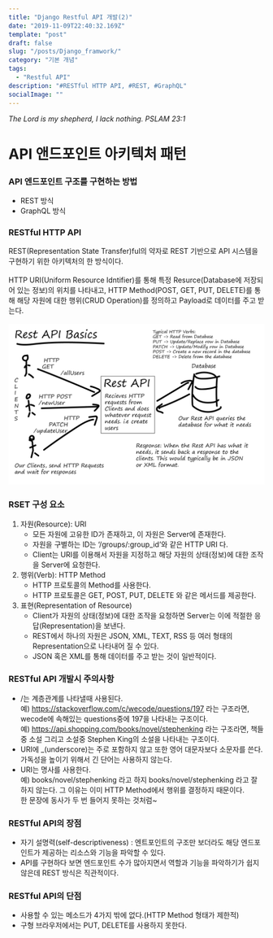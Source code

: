```yaml
---
title: "Django Restful API 개발(2)"
date: "2019-11-09T22:40:32.169Z"
template: "post"
draft: false
slug: "/posts/Django_framwork/"
category: "기본 개념"
tags:
  - "Restful API"  
description: "#RESTful HTTP API, #REST, #GraphQL"
socialImage: ""
---
```

*The Lord is my shepherd, I lack nothing. PSLAM 23:1*
# API 앤드포인트 아키텍처 패턴

### API 엔드포인트 구조를 구현하는 방법
+ REST 방식
+ GraphQL 방식

### RESTful HTTP API
REST(Representation State Transfer)ful의 약자로 REST 기반으로 API 시스템을 구현하기 위한 아키텍처의 한 방식이다.  
<br>HTTP URI(Uniform Resource Idntifier)를 통해 특정 Resurce(Database에 저장되어 있는 정보)의 위치를 나타내고, HTTP Method(POST, GET, PUT, DELETE)를 통해 해당 자원에 대한 행위(CRUD Operation)를 정의하고 Payload로 데이터를 주고 받는다.  
<br>
![Nulla faucibus vestibulum eros in tempus. Vestibulum tempor imperdiet velit nec dapibus](/media/Django/restful_api.png)

### RSET 구성 요소
   1. 자원(Resource): URI  
       + 모든 자원에 고유한 ID가 존재하고, 이 자원은 Server에 존재한다.  
       + 자원을 구별하는 ID는 ‘/groups/:group_id’와 같은 HTTP URI 다.  
       + Client는 URI를 이용해서 자원을 지정하고 해당 자원의 상태(정보)에 대한 조작을 Server에 요청한다.  
   2. 행위(Verb): HTTP Method  
       + HTTP 프로토콜의 Method를 사용한다.  
       + HTTP 프로토콜은 GET, POST, PUT, DELETE 와 같은 메서드를 제공한다.
   3. 표현(Representation of Resource)
       + Client가 자원의 상태(정보)에 대한 조작을 요청하면 Server는 이에 적절한 응답(Representation)을 보낸다.
       + REST에서 하나의 자원은 JSON, XML, TEXT, RSS 등 여러 형태의 Representation으로 나타내어 질 수 있다.
       + JSON 혹은 XML를 통해 데이터를 주고 받는 것이 일반적이다.

### RESTful API 개발시 주의사항
+ /는 계층관계를 나타낼때 사용된다.  
예) https://stackoverflow.com/c/wecode/questions/197 라는 구조라면, wecode에 속해있는 questions중에 197을 나타내는 구조이다.  
예) https://api.shopping.com/books/novel/stephenking 라는 구조라면, 책들중 소설 그리고 소설중 Stephen King의 소설을 나타내는 구조이다.
+ URI에 _(underscore)는 주로 포함하지 않고 또한 영어 대문자보다 소문자를 쓴다. 가독성을 높이기 위해서 긴 단어는 사용하지 않는다.
+ URI는 명사를 사용한다.  
예) books/novel/stephenking 라고 하지 books/novel/stephenking 라고 잘 하지 않는다. 그 이유는 이미 HTTP Method에서 행위를 결정하지 때문이다.  
한 문장에 동사가 두 번 들어지 못하는 것처럼~

### RESTful API의 장점
+ 자기 설명력(self-descriptiveness) : 엔트포인트의 구조만 보더라도 해당 엔드포인트가 제공하는 리소스와 기능을 파악할 수 있다.
+ API를 구현하다 보면 엔드포인트 수가 많아지면서 역할과 기능을 파악하기가 쉽지 않은데 REST 방식은 직관적이다.

### RESTful API의 단점
+ 사용할 수 있는 메소드가 4가지 밖에 없다.(HTTP Method 형태가 제한적)
+ 구형 브라우저에서는 PUT, DELETE를 사용하지 못한다.
